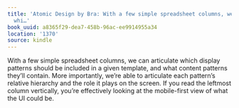 ```yaml
---
title: 'Atomic Design by Bra: With a few simple spreadsheet columns, we can articulate
  whi…'
book_uuid: a8365f29-dea7-458b-96ac-ee9914955a34
location: '1370'
source: kindle
---
```


With a few simple spreadsheet columns, we can articulate which display patterns should be included in a given template, and what content patterns they’ll contain. More importantly, we’re able to articulate each pattern’s relative hierarchy and the role it plays on the screen. If you read the leftmost column vertically, you’re effectively looking at the mobile-first view of what the UI could be.